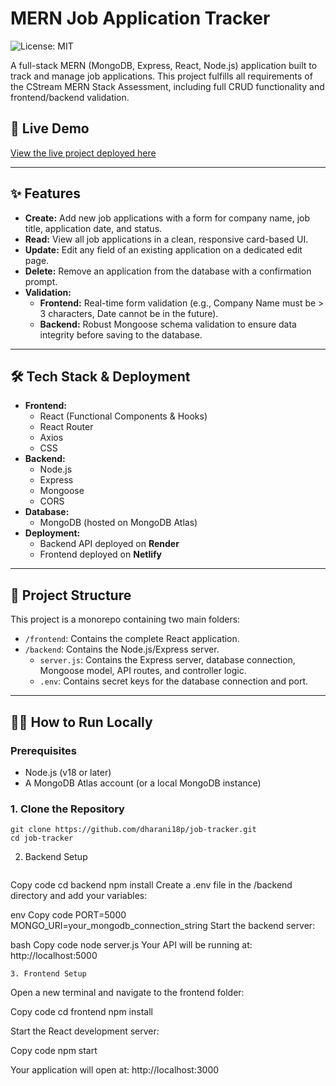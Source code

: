 # MERN Job Application Tracker

![License: MIT](https://img.shields.io/badge/License-MIT-yellow.svg)

A full-stack MERN (MongoDB, Express, React, Node.js) application built to track and manage job applications. This project fulfills all requirements of the CStream MERN Stack Assessment, including full CRUD functionality and frontend/backend validation.

## 🚀 Live Demo

[View the live project deployed here](https://dharani-job-tracker.netlify.app/)

---

## ✨ Features

- **Create:** Add new job applications with a form for company name, job title, application date, and status.
- **Read:** View all job applications in a clean, responsive card-based UI.
- **Update:** Edit any field of an existing application on a dedicated edit page.
- **Delete:** Remove an application from the database with a confirmation prompt.
- **Validation:**
  - **Frontend:** Real-time form validation (e.g., Company Name must be > 3 characters, Date cannot be in the future).
  - **Backend:** Robust Mongoose schema validation to ensure data integrity before saving to the database.

---

## 🛠️ Tech Stack & Deployment

- **Frontend:**
  - React (Functional Components & Hooks)
  - React Router
  - Axios
  - CSS
- **Backend:**
  - Node.js
  - Express
  - Mongoose
  - CORS
- **Database:**
  - MongoDB (hosted on MongoDB Atlas)
- **Deployment:**
  - Backend API deployed on **Render**
  - Frontend deployed on **Netlify**

---

## 📂 Project Structure

This project is a monorepo containing two main folders:

- `/frontend`: Contains the complete React application.
- `/backend`: Contains the Node.js/Express server.
  - `server.js`: Contains the Express server, database connection, Mongoose model, API routes, and controller logic.
  - `.env`: Contains secret keys for the database connection and port.

---

## 🏃‍♂️ How to Run Locally

### Prerequisites

- Node.js (v18 or later)
- A MongoDB Atlas account (or a local MongoDB instance)

### 1. Clone the Repository

```
git clone https://github.com/dharani18p/job-tracker.git
cd job-tracker
```
2. Backend Setup
   ```

Copy code
cd backend
npm install
Create a .env file in the /backend directory and add your variables:

env
Copy code
PORT=5000
MONGO_URI=your_mongodb_connection_string
Start the backend server:

bash
Copy code
node server.js
Your API will be running at: http://localhost:5000

```
3. Frontend Setup
```
Open a new terminal and navigate to the frontend folder:

Copy code
cd frontend
npm install


Start the React development server:

Copy code
npm start

Your application will open at: http://localhost:3000
```
